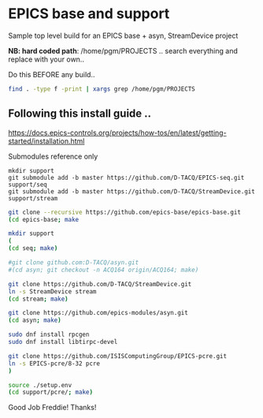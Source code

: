 # EPICS base and support

Sample top level build for an EPICS base + asyn, StreamDevice project

**NB: hard coded path**: /home/pgm/PROJECTS .. search everything and replace with your own.. 

Do this BEFORE any build..

```bash
find . -type f -print | xargs grep /home/pgm/PROJECTS
```

## Following this install guide .. 
https://docs.epics-controls.org/projects/how-tos/en/latest/getting-started/installation.html

Submodules reference only
```
mkdir support
git submodule add -b master https://github.com/D-TACQ/EPICS-seq.git support/seq
git submodule add -b master https://github.com/D-TACQ/StreamDevice.git support/stream
```

```bash
git clone --recursive https://github.com/epics-base/epics-base.git
(cd epics-base; make

mkdir support
(
(cd seq; make)

#git clone github.com:D-TACQ/asyn.git
#(cd asyn; git checkout -n ACQ164 origin/ACQ164; make)

git clone https://github.com/D-TACQ/StreamDevice.git 
ln -s StreamDevice stream
(cd stream; make)

git clone https://github.com/epics-modules/asyn.git
(cd asyn; make)

sudo dnf install rpcgen
sudo dnf install libtirpc-devel

git clone https://github.com/ISISComputingGroup/EPICS-pcre.git
ln -s EPICS-pcre/8-32 pcre
)

source ./setup.env 
(cd support/pcre/; make)
```

 Good Job Freddie! Thanks!





